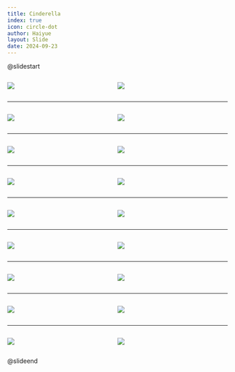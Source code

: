 ```yaml
---
title: Cinderella
index: true
icon: circle-dot
author: Haiyue
layout: Slide
date: 2024-09-23
---
```

 
@slidestart

<div style="display:flex">
<div style="flex:1">

![](https://raw.githubusercontent.com/yclord/reading/refs/heads/master/english/Level-K/Cinderella/001.webp)
</div>
<div style="flex:1">

![](https://raw.githubusercontent.com/yclord/reading/refs/heads/master/english/Level-K/Cinderella/002.webp)
</div>
</div>

---

<div style="display:flex">
<div style="flex:1">

![](https://raw.githubusercontent.com/yclord/reading/refs/heads/master/english/Level-K/Cinderella/003.webp)
</div>
<div style="flex:1">

![](https://raw.githubusercontent.com/yclord/reading/refs/heads/master/english/Level-K/Cinderella/004.webp)
</div>
</div>

---

<div style="display:flex">
<div style="flex:1">

![](https://raw.githubusercontent.com/yclord/reading/refs/heads/master/english/Level-K/Cinderella/005.webp)
</div>
<div style="flex:1">

![](https://raw.githubusercontent.com/yclord/reading/refs/heads/master/english/Level-K/Cinderella/006.webp)
</div>
</div>

---

<div style="display:flex">
<div style="flex:1">

![](https://raw.githubusercontent.com/yclord/reading/refs/heads/master/english/Level-K/Cinderella/007.webp)
</div>
<div style="flex:1">

![](https://raw.githubusercontent.com/yclord/reading/refs/heads/master/english/Level-K/Cinderella/008.webp)
</div>
</div>

---

<div style="display:flex">
<div style="flex:1">

![](https://raw.githubusercontent.com/yclord/reading/refs/heads/master/english/Level-K/Cinderella/009.webp)
</div>
<div style="flex:1">

![](https://raw.githubusercontent.com/yclord/reading/refs/heads/master/english/Level-K/Cinderella/010.webp)
</div>
</div>

---

<div style="display:flex">
<div style="flex:1">

![](https://raw.githubusercontent.com/yclord/reading/refs/heads/master/english/Level-K/Cinderella/011.webp)
</div>
<div style="flex:1">

![](https://raw.githubusercontent.com/yclord/reading/refs/heads/master/english/Level-K/Cinderella/012.webp)
</div>
</div>

---

<div style="display:flex">
<div style="flex:1">

![](https://raw.githubusercontent.com/yclord/reading/refs/heads/master/english/Level-K/Cinderella/013.webp)
</div>
<div style="flex:1">

![](https://raw.githubusercontent.com/yclord/reading/refs/heads/master/english/Level-K/Cinderella/014.webp)
</div>
</div>

---

<div style="display:flex">
<div style="flex:1">

![](https://raw.githubusercontent.com/yclord/reading/refs/heads/master/english/Level-K/Cinderella/015.webp)
</div>
<div style="flex:1">

![](https://raw.githubusercontent.com/yclord/reading/refs/heads/master/english/Level-K/Cinderella/016.webp)
</div>
</div>

---

<div style="display:flex">
<div style="flex:1">

![](https://raw.githubusercontent.com/yclord/reading/refs/heads/master/english/Level-K/Cinderella/017.webp)
</div>
<div style="flex:1">

![](https://raw.githubusercontent.com/yclord/reading/refs/heads/master/english/Level-K/Cinderella/018.webp)
</div>
</div>

@slideend